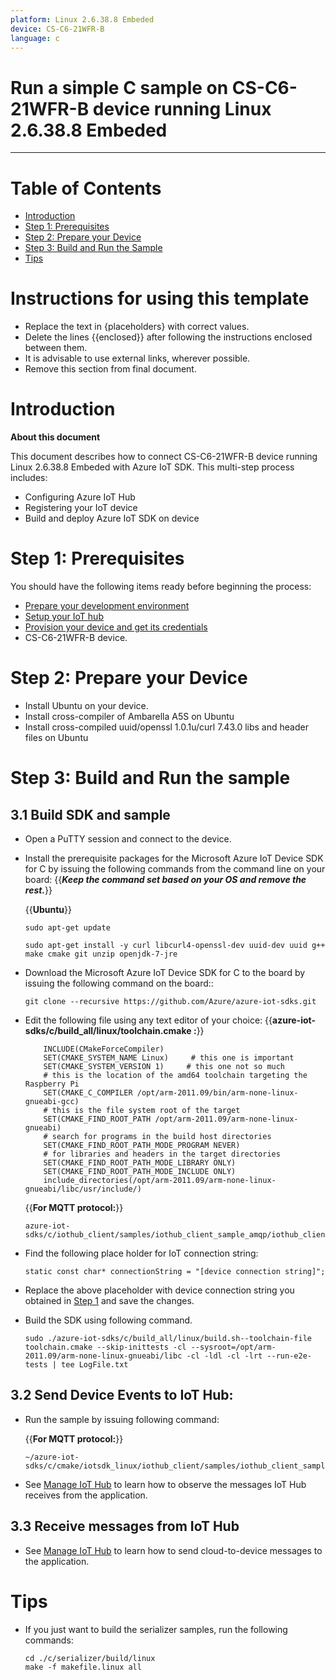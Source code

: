 ```yaml
---
platform: Linux 2.6.38.8 Embeded
device: CS-C6-21WFR-B
language: c
---
```


Run a simple C sample on CS-C6-21WFR-B device running Linux 2.6.38.8 Embeded
===
---

# Table of Contents

-   [Introduction](#Introduction)
-   [Step 1: Prerequisites](#Prerequisites)
-   [Step 2: Prepare your Device](#PrepareDevice)
-   [Step 3: Build and Run the Sample](#Build)
-   [Tips](#tips)

# Instructions for using this template

-   Replace the text in {placeholders} with correct values.
-   Delete the lines {{enclosed}} after following the instructions enclosed between them.
-   It is advisable to use external links, wherever possible.
-   Remove this section from final document.

<a name="Introduction"></a>
# Introduction

**About this document**

This document describes how to connect CS-C6-21WFR-B device running Linux 2.6.38.8 Embeded with Azure IoT SDK. This multi-step process includes:
-   Configuring Azure IoT Hub
-   Registering your IoT device
-   Build and deploy Azure IoT SDK on device

<a name="Prerequisites"></a>
# Step 1: Prerequisites

You should have the following items ready before beginning the process:

-   [Prepare your development environment][setup-devbox-linux]
-   [Setup your IoT hub][lnk-setup-iot-hub]
-   [Provision your device and get its credentials][lnk-manage-iot-hub]
-   CS-C6-21WFR-B device.

<a name="PrepareDevice"></a>
# Step 2: Prepare your Device
-   Install Ubuntu on your device.
-   Install cross-compiler of Ambarella A5S on Ubuntu 
-   Install cross-compiled uuid/openssl 1.0.1u/curl 7.43.0 libs and header files on Ubuntu

<a name="Build"></a>
# Step 3: Build and Run the sample

<a name="Load"></a>
## 3.1 Build SDK and sample

-   Open a PuTTY session and connect to the device.

-   Install the prerequisite packages for the Microsoft Azure IoT Device SDK for C by issuing the following commands from the command line on your board:
{{***Keep the command set based on your OS and remove the rest.***}}

    {{**Ubuntu**}}

        sudo apt-get update

        sudo apt-get install -y curl libcurl4-openssl-dev uuid-dev uuid g++ make cmake git unzip openjdk-7-jre

-   Download the Microsoft Azure IoT Device SDK for C to the board by issuing the following command on the board::

        git clone --recursive https://github.com/Azure/azure-iot-sdks.git

-   Edit the following file using any text editor of your choice:
    {{**azure-iot-sdks/c/build_all/linux/toolchain.cmake :**}}
    
    ```            
        INCLUDE(CMakeForceCompiler)
        SET(CMAKE_SYSTEM_NAME Linux)     # this one is important
        SET(CMAKE_SYSTEM_VERSION 1)     # this one not so much
        # this is the location of the amd64 toolchain targeting the Raspberry Pi
        SET(CMAKE_C_COMPILER /opt/arm-2011.09/bin/arm-none-linux-gnueabi-gcc)
        # this is the file system root of the target
        SET(CMAKE_FIND_ROOT_PATH /opt/arm-2011.09/arm-none-linux-gnueabi)
        # search for programs in the build host directories
        SET(CMAKE_FIND_ROOT_PATH_MODE_PROGRAM NEVER)
        # for libraries and headers in the target directories
        SET(CMAKE_FIND_ROOT_PATH_MODE_LIBRARY ONLY)
        SET(CMAKE_FIND_ROOT_PATH_MODE_INCLUDE ONLY)
        include_directories(/opt/arm-2011.09/arm-none-linux-gnueabi/libc/usr/include/)
    ```
    
    {{**For MQTT protocol:**}}

        azure-iot-sdks/c/iothub_client/samples/iothub_client_sample_amqp/iothub_client_sample_amqp.c

-   Find the following place holder for IoT connection string:

        static const char* connectionString = "[device connection string]";

-   Replace the above placeholder with device connection string you obtained in [Step 1](#Prerequisites) and save the changes.

-   Build the SDK using following command.

        sudo ./azure-iot-sdks/c/build_all/linux/build.sh--toolchain-file toolchain.cmake --skip-inittests -cl --sysroot=/opt/arm-2011.09/arm-none-linux-gnueabi/libc -cl -ldl -cl -lrt --run-e2e-tests | tee LogFile.txt

## 3.2 Send Device Events to IoT Hub:

-   Run the sample by issuing following command:

    {{**For MQTT protocol:**}}

        ~/azure-iot-sdks/c/cmake/iotsdk_linux/iothub_client/samples/iothub_client_sample_mqtt/iothub_client_sample_mqtt

-   See [Manage IoT Hub][lnk-manage-iot-hub] to learn how to observe the messages IoT Hub receives from the application.

## 3.3 Receive messages from IoT Hub

-   See [Manage IoT Hub][lnk-manage-iot-hub] to learn how to send cloud-to-device messages to the application.

<a name="tips"></a>
# Tips

- If you just want to build the serializer samples, run the following commands:

  ```
  cd ./c/serializer/build/linux
  make -f makefile.linux all
  ```

[setup-devbox-linux]: https://github.com/Azure/azure-iot-sdks/blob/master/c/doc/devbox_setup.md
[lnk-setup-iot-hub]: ../../setup_iothub.md
[lnk-manage-iot-hub]: ../../manage_iot_hub.md
